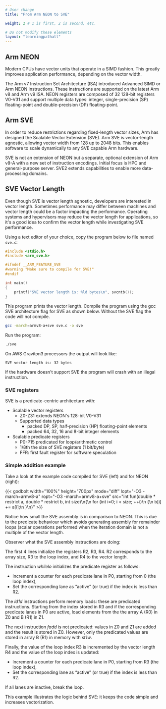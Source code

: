 ```yaml
---
# User change
title: "From Arm NEON to SVE"

weight: 2 # 1 is first, 2 is second, etc.

# Do not modify these elements
layout: "learningpathall"
---
```


## Arm NEON

Modern CPUs have vector units that operate in a SIMD fashion. This greatly improves application performance, depending on the vector width.

The Arm v7 Instruction Set Architecture (ISA) introduced Advanced SIMD or Arm NEON instructions. These instructions are supported on the latest Arm v8 and Arm v9 ISA. NEON registers are composed of 32 128-bit registers V0-V31 and support multiple data types: integer, single-precision (SP) floating-point and double-precision (DP) floating-point.

## Arm SVE

In order to reduce restrictions regarding fixed-length vector sizes, Arm has designed the Scalable Vector Extension (SVE).
Arm SVE is vector-length agnostic, allowing vector width from 128 up to 2048 bits. This enables software to scale dynamically to any SVE capable Arm hardware. 

SVE is not an extension of NEON but a separate, optional extension of Arm v8-A with a new set of instruction encodings.
Initial focus is HPC and general-purpose server. SVE2 extends capabilities to enable more data-processing domains.

## SVE Vector Length

Even though SVE is vector length agnostic, developers are interested in vector length. Sometimes performance may differ between machines and vector length could be a factor impacting the performance. Operating systems and hypervisors may reduce the vector length for applications, so it's a good idea to confirm the vector length while investigating SVE performance. 

Using a text editor of your choice, copy the program below to file named `sve.c`:

```c
#include <stdio.h>
#include <arm_sve.h>

#ifndef __ARM_FEATURE_SVE
#warning "Make sure to compile for SVE!"
#endif

int main()
{
    printf("SVE vector length is: %ld bytes\n", svcntb());
}
```
This program prints the vector length.
Compile the program using the gcc SVE architecture flag for SVE as shown below. Without the SVE flag the code will not compile.

```bash
gcc -march=armv8-a+sve sve.c -o sve
```

Run the program:

```bash 
./sve
```

On AWS Graviton3 processors the output will look like:

```output
SVE vector length is: 32 bytes
```

If the hardware doesn't support SVE the program will crash with an illegal instruction.

### SVE registers

SVE is a predicate-centric architecture with:

- Scalable vector registers
    - Z0-Z31 extends NEON's 128-bit V0-V31
    - Supported data types
        - packed DP, SP, half-precision (HP) floating-point elements
        - packed 64, 32, 16 and 8-bit integer elements
- Scalable predicate registers
    - P0-P15 predicated for loop/arithmetic control
    - 1/8th the size of SVE registers (1 bit/byte)
    - FFR: first fault register for software speculation

### Simple addition example

Take a look at the example code compiled for SVE (left) and for NEON (right):

{{< godbolt width="100%" height="700px" mode="diff" lopt="-O3 -march=armv8-a" ropt="-O3 -march=armv8-a+sve" src="int fun(double * restrict a, double * restrict b, int size)\n{\n  for (int i=0; i < size; ++i)\n  {\n    b[i] += a[i];\n  }\n}" >}}

Notice how small the SVE assembly is in comparison to NEON. This is due to the predicate behaviour which avoids generating assembly for remainder loops (scalar operations performed when the iteration domain is not a multiple of the vector length. 

Observer what the SVE assembly instructions are doing:

The first 4 lines initialize the registers R2, R3, R4. R2 corresponds to the array size, R3 to the loop index, and R4 to the vector length.

The instruction _whilelo_ initializes the predicate register as follows:

- Increment a counter for each predicate lane in P0, starting from 0 (the loop index),
- Set the corresponding lane as “active” (or true) if the index is less than R2.

The _ld1d_ instructions perform memory loads: these are predicated instructions. Starting from the index stored in R3 and if the corresponding predicate lanes in P0 are active, load elements from the the array A (R0) in Z0 and B (R1) in Z1. 

The next instruction _fadd_ is not predicated: values in Z0 and Z1 are added and the result is stored in Z0. However, only the predicated values are stored in array B (R1) in memory with _st1w_.

Finally, the value of the loop index R3 is incremented by the vector length R4 and the value of the loop index is updated:

- Increment a counter for each predicate lane in P0, starting from R3 (the loop index),
- Set the corresponding lane as “active” (or true) if the index is less than R2.

If all lanes are inactive, break the loop.

This example illustrates the logic behind SVE: it keeps the code simple and increases vectorization.
